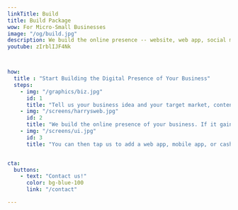 ```yaml
---
linkTitle: Build
title: Build Package  
wow: For Micro-Small Businesses
image: "/og/build.jpg"
description: We build the online presence -- website, web app, social media, SEO -- for your businesses with minimal money-cost
youtube: zIrblIJF4Nk



how:
  title : "Start Building the Digital Presence of Your Business"  
  steps:
    - img: "/graphics/biz.jpg"
      id: 1
      title: "Tell us your business idea and your target market, content, etc"  
    - img: "/screens/harrysweb.jpg"
      id: 2
      title: "We build the online presence of your business. If it gains traction within a year, then we hand it over to your control. If it fails, then we either pivot or abandon it just like a startup. In this way, your startup costs will be much lower"
    - img: "/screens/ui.jpg"
      id: 3
      title: "You can then tap us to add a web app, mobile app, or cashless payment in the future, or even try our moneyless system (this last possibility is our <a href='/docs/supereconomics/eaas/'>ultimate goal</a>)"


cta:
  buttons:
    - text: "Contact us!"
      color: bg-blue-100
      link: "/contact"

---
```


